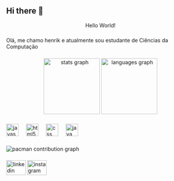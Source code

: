 ## Hi there 👋

<p align="center">Hello World!</p>

###

<p align="left">Olá, me chamo henrik e atualmente sou estudante de Ciências da Computação</p>

###

<div align="center">
  <img src="https://github-readme-stats.vercel.app/api?username=HenrikMezedes&hide_title=false&hide_rank=false&show_icons=true&include_all_commits=true&count_private=true&disable_animations=false&theme=dracula&locale=en&hide_border=false&order=1" height="150" alt="stats graph"  />
  <img src="https://github-readme-stats.vercel.app/api/top-langs?username=HenrikMezedes&locale=en&hide_title=false&layout=compact&card_width=320&langs_count=5&theme=dracula&hide_border=false&order=2" height="150" alt="languages graph"  />
</div>

###

<div align="left">
  <img src="https://cdn.jsdelivr.net/gh/devicons/devicon/icons/javascript/javascript-original.svg" height="33" alt="javascript logo"  />
  <img width="12" />
  <img src="https://cdn.jsdelivr.net/gh/devicons/devicon/icons/html5/html5-plain-wordmark.svg" height="33" alt="html5 logo"  />
  <img width="12" />
  <img src="https://cdn.jsdelivr.net/gh/devicons/devicon/icons/css3/css3-plain-wordmark.svg" height="33" alt="css logo"  />
  <img width="12" />
  <img src="https://cdn.jsdelivr.net/gh/devicons/devicon/icons/java/java-original.svg" height="33" alt="java logo"  />
</div>

###

<picture>
  <source media="(prefers-color-scheme: dark)" srcset="https://raw.githubusercontent.com/HenrikMezedes/HenrikMezedes/output/pacman-contribution-graph-dark.svg">
  <source media="(prefers-color-scheme: light)" srcset="https://raw.githubusercontent.com/HenrikMezedes/HenrikMezedes/output/pacman-contribution-graph.svg">
  <img alt="pacman contribution graph" src="https://raw.githubusercontent.com/HenrikMezedes/HenrikMezedes/output/pacman-contribution-graph.svg">
</picture>

###

<div align="left">
  <img src="https://raw.githubusercontent.com/maurodesouza/profile-readme-generator/master/src/assets/icons/social/linkedin/default.svg" width="52" height="40" alt="linkedin logo"  />
  <img src="https://raw.githubusercontent.com/maurodesouza/profile-readme-generator/master/src/assets/icons/social/instagram/default.svg" width="52" height="40" alt="instagram logo"  />
</div>

###
